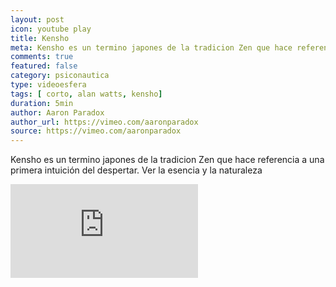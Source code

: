 ```yaml
---
layout: post
icon: youtube play
title: Kensho
meta: Kensho es un termino japones de la tradicion Zen que hace referencia a una primera intuición del despertar. Ver la esencia y la naturaleza de Buda.
comments: true
featured: false
category: psiconautica
type: videoesfera
tags: [ corto, alan watts, kensho]
duration: 5min
author: Aaron Paradox
author_url: https://vimeo.com/aaronparadox
source: https://vimeo.com/aaronparadox
---
```


<p>
	Kensho es un termino japones de la tradicion Zen que hace referencia a una primera intuición del despertar. Ver la esencia y la naturaleza 
</p>
<div class="video">
  <div class="video-wrapper">
  <iframe src="https://www.youtube.com/embed/CZTy8aOUPNs" frameborder="0" allowfullscreen></iframe>
  </div>
</div>


